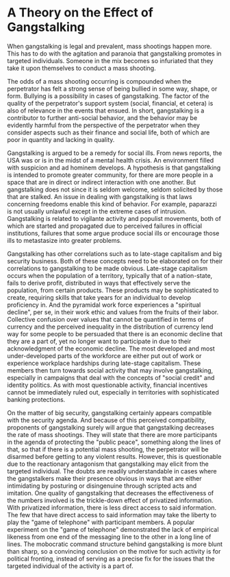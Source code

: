 # A Theory on the Effect of Gangstalking

When gangstalking is legal and prevalent, mass shootings happen more. This has to do with 
the agitation and paranoia that gangstalking promotes in targeted individuals. Someone in 
the mix becomes so infuriated that they take it upon themselves to conduct a mass shooting. 

The odds of a mass shooting occurring is compounded when the perpetrator has felt a strong 
sense of being bullied in some way, shape, or form. Bullying is a possibility in cases of 
gangstalking. The factor of the quality of the perpetrator's support system (social, financial, 
et cetera) is also of relevance in the events that ensued. In short, gangstalking is a contributor 
to further anti-social behavior, and the behavior may be evidently harmful from the perspective 
of the perpetrator when they consider aspects such as their finance and social life, both of 
which are poor in quantity and lacking in quality. 

Gangstalking is argued to be a remedy for social ills. From news reports, the USA was or is 
in the midst of a mental health crisis. An environment filled with suspicion and ad hominem 
develops. A hypothesis is that gangstalking is intended to promote greater community, for there 
are more people in a space that are in direct or indirect interaction with one another. But 
gangstalking does not since it is seldom welcome, seldom solicited by those that are stalked. 
An issue in dealing with gangstalking is that laws concerning freedoms enable this kind of behavior. 
For example, paparazzi is not usually unlawful except in the extreme cases of intrusion. Gangstalking 
is related to vigilante activity and populist movements, both of which are started and propagated 
due to perceived failures in official institutions, failures that some argue produce social ills 
or encourage those ills to metastasize into greater problems. 

Gangstalking has other correlations such as to late-stage capitalism and big security business. 
Both of these concepts need to be elaborated on for their correlations to gangstalking to be 
made obvious. Late-stage capitalism occurs when the population of a territory, typically that of 
a nation-state, fails to derive profit, distributed in ways that effectively serve the population, 
from certain products. These products may be sophisticated to create, requiring skills that take 
years for an individual to develop proficiency in. And the pyramidal work force experiences a 
"spiritual decline", per se, in their work ethic and values from the fruits of their labor. Collective 
confusion over values that cannot be quantified in terms of currency and the perceived inequality in the 
distribution of currency lend way for some people to be persuaded that there is an economic decline 
that they are a part of, yet no longer want to participate in due to their acknowledgment of the 
economic decline. The most developed and most under-developed parts of the workforce are either put 
out of work or experience workplace hardships during late-stage capitalism. These members then turn 
towards social activity that may involve gangstalking, especially in campaigns that deal with the 
concepts of "social credit" and identity politics. As with most questionable activity, financial 
incentives cannot be immediately ruled out, especially in territories with sophisticated banking 
protections. 

On the matter of big security, gangstalking certainly appears compatible with the security agenda. 
And because of this perceived compatibility, proponents of gangstalking surely will argue that 
gangstalking decreases the rate of mass shootings. They will state that there are more participants in 
the agenda of protecting the "public peace", something along the lines of that, so that if there is a 
potential mass shooting, the perpetrator will be disarmed before getting to any violent results. However, 
this is questionable due to the reactionary antagonism that gangstalking may elicit from the targeted 
individual. The doubts are readily understandable in cases where the gangstalkers make their presence 
obvious in ways that are either intimidating by posturing or disingenuine through scripted acts and imitation. 
One quality of gangstalking that decreases the effectiveness of the numbers involved is the trickle-down 
effect of privatized information. With privatized information, there is less direct access to said information. 
The few that have direct access to said information may take the liberty to play the "game of telephone" with 
participant members. A popular experiment on the "game of telephone" demonstrated the lack of empirical likeness 
from one end of the messaging line to the other in a long line of lines. The mobocratic command structure 
behind gangstalking is more blunt than sharp, so a convincing conclusion on the motive for such activity is 
for political fronting, instead of serving as a precise fix for the issues that the targeted individual of 
the activity is a part of. 
